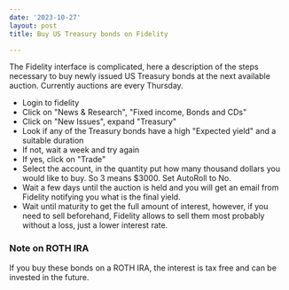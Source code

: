 ```yaml
---
date: '2023-10-27'
layout: post
title: Buy US Treasury bonds on Fidelity

---
```


The Fidelity interface is complicated, here a description of the steps necessary to buy newly issued US Treasury bonds at the next available auction. Currently auctions are every Thursday.

* Login to fidelity
* Click on "News & Research", "Fixed income, Bonds and CDs"
* Click on "New Issues", expand "Treasury"
* Look if any of the Treasury bonds have a high "Expected yield" and a suitable duration
* If not, wait a week and try again
* If yes, click on "Trade"
* Select the account, in the quantity put how many thousand dollars you would like to buy. So 3 means $3000. Set AutoRoll to No.
* Wait a few days until the auction is held and you will get an email from Fidelity notifying you what is the final yield.
* Wait until maturity to get the full amount of interest, however, if you need to sell beforehand, Fidelity allows to sell them most probably without a loss, just a lower interest rate.

### Note on ROTH IRA

If you buy these bonds on a ROTH IRA, the interest is tax free and can be invested in the future.
